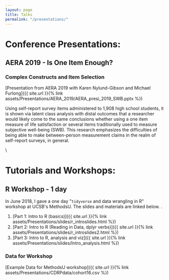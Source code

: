 ```yaml
---
layout: page
title: Talks
permalink: "/presentations/"
---
```



# Conference Presentations:

## AERA 2019 - Is One Item Enough?
### Complex Constructs and Item Selection
[Presentation from AERA 2019 with Karen Nylund-Gibson and Michael Furlong]({{ site.url }}{% link assets/Presentations/AERA_2019/AERA_presi_2019_SWB.pptx %})

Using self-report survey items administered to 1,908 high school students, it is
shown via latent class analysis with distal outcomes that a researcher would likely come
to the same conclusions whether using a one item measure of life satisfaction or several
items traditionally used to measure subjective well-being (SWB). This research
emphasizes the difficulties of being able to make between-person measurement claims
in the realm of self-report surveys, in general.  
  


\   


# Tutorials and Workshops:    
<p></p>  

## R Workshop - 1 day
In June 2018, I gave a one day "`tidyverse` and data wrangling in R" workshop at UCSB's MethodsU. The slides and materials are linked below. .

1. [Part 1: Intro to R (basics)]({{ site.url }}{% link assets/Presentations/slides/r_introslides.html %})
2.  [Part 2: Intro to R (Reading in Data, dplyr verbs)]({{ site.url }}{% link assets/Presentations/slides/r_introslides2.html %})
3. [Part 3: Intro to R, analysis and viz]({{ site.url }}{% link assets/Presentations/slides/Intro_analysis.html %})

### Data for Workshop
[Example Data for MethodsU workshop]({{ site.url }}{% link assets/Presentations/CDRPdata/cohort16.csv %})






